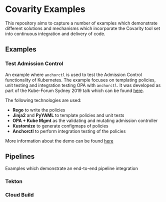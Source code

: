 # Covarity Examples

This repository aims to capture a number of examples which demonstrate different solutions and mechanisms which incorporate the Covarity tool set into continuous integration and delivery of code.

## Examples

### Test Admission Control

An example where `anchorctl` is used to test the Admission Control functionality of Kubernetes. The example focuses on templating policies, unit testing and integration testing OPA with `anchorctl`. It was developed as part of the Kube-Forum Sydney 2019 talk which can be found [here](https://github.com/trussio/truss-demos/tree/master/kube-forum-2019).

The following technologies are used:
- **Rego** to write the policies
- **Jinja2** and **PyYAML** to template policies and unit tests
- **OPA + Kube Mgmt** as the validating and mutating admission controller
- **Kustomize** to generate configmaps of policies
- **Anchorctl** to perform integration testing of the policies

More information about the demo can be found [here](./examples/test-admission-controller/README.md)

## Pipelines

Examples which demonstrate an end-to-end pipeline integration

### Tekton

### Cloud Build